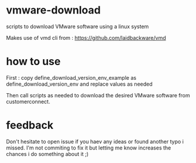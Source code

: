# vmware-download
scripts to download VMware software using a linux system

Makes use of vmd cli from : https://github.com/laidbackware/vmd 

# how to use

First : copy define_download_version_env_example as define_download_version_env and replace values as needed

Then call scripts as needed to download the desired VMware software from customerconnect.

# feedback

Don't hesitate to open issue if you haev any ideas or found another typo i missed.
I'm not commiting to fix it but letting me know increases the chances i do something about it  ;)
